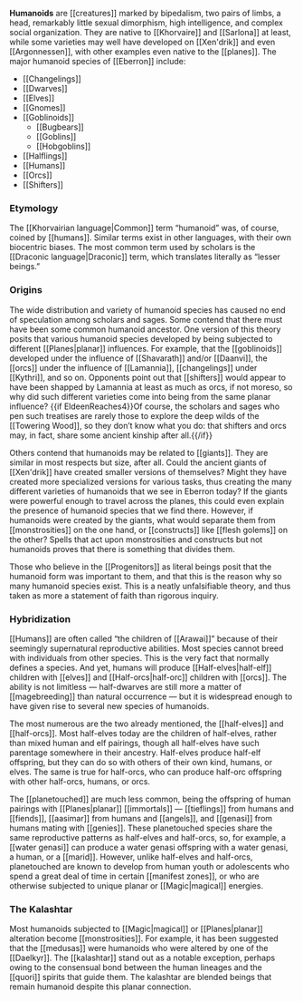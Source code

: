**Humanoids** are [[creatures]] marked by
bipedalism, two pairs of limbs, a head, remarkably
little sexual dimorphism, high intelligence, and
complex social organization. They are native to
[[Khorvaire]] and [[Sarlona]] at least, while
some varieties may well have developed on
[[Xen'drik]] and even [[Argonnessen]], with other
examples even native to the [[planes]]. The major
humanoid species of [[Eberron]] include:

* [[Changelings]]
* [[Dwarves]]
* [[Elves]]
* [[Gnomes]]
* [[Goblinoids]]
  * [[Bugbears]]
  * [[Goblins]]
  * [[Hobgoblins]]
* [[Halflings]]
* [[Humans]]
* [[Orcs]]
* [[Shifters]]

### Etymology

The [[Khorvairian language|Common]] term
“humanoid” was, of course, coined by [[humans]].
Similar terms exist in other languages, with
their own biocentric biases. The most common term
used by scholars is the
[[Draconic language|Draconic]] term, which
translates literally as “lesser beings.”

### Origins

The wide distribution and variety of humanoid
species has caused no end of speculation among
scholars and sages. Some contend that there must
have been some common humanoid ancestor. One
version of this theory posits that various
humanoid species developed by being subjected to
different [[Planes|planar]] influences. For
example, that the [[goblinoids]] developed under
the influence of [[Shavarath]] and/or [[Daanvi]],
the [[orcs]] under the influence of [[Lamannia]],
[[changelings]] under [[Kythri]], and so on.
Opponents point out that [[shifters]] would appear
to have been shapped by Lamannia at least as much
as orcs, if not moreso, so why did such different
varieties come into being from the same planar
influence? {{if EldeenReaches4}}Of course, the
scholars and sages who pen such treatises are
rarely those to explore the deep wilds of the
[[Towering Wood]], so they don’t know what you
do: that shifters and orcs may, in fact, share
some ancient kinship after all.{{/if}}

Others contend that humanoids may be related to
[[giants]]. They are similar in most respects but
size, after all. Could the ancient giants of
[[Xen'drik]] have created smaller versions of
themselves? Might they have created more
specialized versions for various tasks, thus
creating the many different varieties of
humanoids that we see in Eberron today? If the
giants were powerful enough to travel across the
planes, this could even explain the presence of
humanoid species that we find there. However, if
humanoids were created by the giants, what would
separate them from [[monstrosities]] on the one
hand, or [[constructs]] like [[flesh golems]] on
the other? Spells that act upon monstrosities and
constructs but not humanoids proves that there is
something that divides them.

Those who believe in the [[Progenitors]] as
literal beings posit that the humanoid form was
important to them, and that this is the reason
why so many humanoid species exist. This is a
neatly unfalsifiable theory, and thus taken as
more a statement of faith than rigorous inquiry.

### Hybridization

[[Humans]] are often called “the children of
[[Arawai]]” because of their seemingly
supernatural reproductive abilities. Most species
cannot breed with individuals from other species.
This is the very fact that normally defines a
species. And yet, humans will produce
[[Half-elves|half-elf]] children with [[elves]]
and [[Half-orcs|half-orc]] children with [[orcs]].
The ability is not limitless — half-dwarves are
still more a matter of [[magebreeding]] than
natural occurrence — but it is widespread enough
to have given rise to several new species of
humanoids.

The most numerous are the two already mentioned,
the [[half-elves]] and [[half-orcs]]. Most
half-elves today are the children of half-elves,
rather than mixed human and elf pairings, though
all half-elves have such parentage somewhere in
their ancestry. Half-elves produce half-elf
offspring, but they can do so with others of
their own kind, humans, or elves. The same is
true for half-orcs, who can produce half-orc
offspring with other half-orcs, humans, or orcs.

The [[planetouched]] are much less common, being
the offspring of human pairings with
[[Planes|planar]] [[immortals]] — [[tieflings]]
from humans and [[fiends]], [[aasimar]] from
humans and [[angels]], and [[genasi]] from
humans mating with [[genies]]. These planetouched
species share the same reproductive patterns as
half-elves and half-orcs, so, for example, a
[[water genasi]] can produce a water genasi
offspring with a water genasi, a human, or a
[[marid]]. However, unlike half-elves and
half-orcs, planetouched are known to develop
from human youth or adolescents who spend a great
deal of time in certain [[manifest zones]], or
who are otherwise subjected to unique planar
or [[Magic|magical]] energies.

### The Kalashtar

Most humanoids subjected to [[Magic|magical]] or
[[Planes|planar]] alteration become
[[monstrosities]]. For example, it has been
suggested that the [[medusas]] were humanoids who
were altered by one of the [[Daelkyr]]. The
[[kalashtar]] stand out as a notable exception,
perhaps owing to the consensual bond between the
human lineages and the [[quori]] spirits that
guide them. The kalashtar are blended beings that
remain humanoid despite this planar connection.